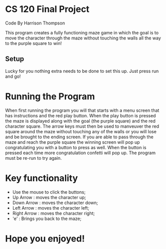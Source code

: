 # CS 120 Final Project
Code By Harrison Thompson 

This program creates a fully functioning maze game in which the goal is to move the 
character through the maze without touching the walls all the way to the purple
square to win!

## Setup
Lucky for you nothing extra needs to be done to set this up. Just press run and go!

# Running the Program
When first running the program you will that starts with a menu screen 
that has instructions and the red play button. When the play button is pressed 
the maze is displayed along with the goal (the purple square) and the red character square.
The arrow keys must then be used to manveuver the red square around the maze without touching 
any of the walls or you will lose and be brought to the ending screen. If you are able to pass
through the maze and reach the purple square the winning screen will pop up congratulating 
you with a button to press as well. When the button is pressed each time more congratulation
confetti will pop up. The program must be re-run to try again. 

# Key functionality
- Use the mouse to click the buttons;
- Up Arrow : moves the character up;
- Down Arrow : moves the character down;
- Left Arrow : moves the character left;
- Right Arrow : moves the character right;
- 'e' : Brings you back to the maze;


# Hope you enjoyed!